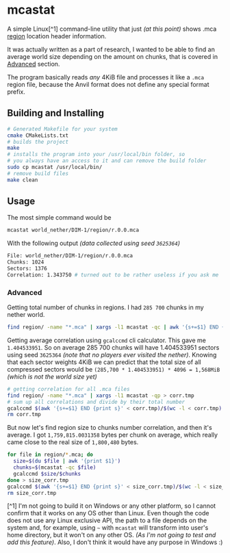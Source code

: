 # mcastat

A simple Linux[^1] command-line utility that just _(at this point)_ shows 
.mca [region][RegionUrl] location header information.

It was actually written as a part of research, I wanted to be able to find
an average world size depending on the amount on chunks, that is covered
in [Advanced](#advanced) section.

The program basically reads _any_ 4KiB file and processes it like a `.mca`
region file, because the Anvil format does not define any special format
prefix.

## Building and Installing

```bash
# Generated Makefile for your system
cmake CMakeLists.txt
# builds the project
make
# installs the program into your /usr/local/bin folder, so
# you always have an access to it and can remove the build folder
sudo cp mcastat /usr/local/bin/
# remove build files
make clean
```

## Usage

The most simple command would be
```bash
mcastat world_nether/DIM-1/region/r.0.0.mca
```
With the following output _(data collected using seed `3625364`)_
```bash
File: world_nether/DIM-1/region/r.0.0.mca
Chunks: 1024
Sectors: 1376
Correlation: 1.343750 # turned out to be rather useless if you ask me
```

### Advanced

Getting total number of chunks in regions. I had `285 700` chunks in my
nether world.
```bash
find region/ -name "*.mca" | xargs -l1 mcastat -qc | awk '{s+=$1} END {print s}'
```

Getting average correlation using `gcalccmd` cli calculator. This gave me
`1.404533951`. So on average 285 700 chunks will have 1.404533951 sectors
using seed `3625364` _(note that no players ever visited the nether)_.
Knowing that each sector weights 4KiB we can predict that the total size
of all compressed sectors would be
`(285,700 * 1.404533951) * 4096 = 1,568MiB` _(which is not the world size yet)_

```bash
# getting correlation for all .mca files
find region/ -name "*.mca" | xargs -l1 mcastat -qp > corr.tmp
# sum up all correlations and divide by their total number
gcalccmd $(awk '{s+=$1} END {print s}' < corr.tmp)/$(wc -l < corr.tmp)
rm corr.tmp
```

But now let's find region size to chunks number correlation, and then it's
average. I got `1,759,815.0031358` bytes per chunk on average, which really
came close to the real size of `1,800,480` bytes.
```bash
for file in region/*.mca; do
  size=$(du $file | awk '{print $1}')
  chunks=$(mcastat -qc $file)
  gcalccmd $size/$chunks
done > size_corr.tmp
gcalccmd $(awk '{s+=$1} END {print s}' < size_corr.tmp)/$(wc -l < size_corr.tmp)
rm size_corr.tmp
```


[^1] I'm not going to build it on Windows or any other platform, so I cannot
confirm that it works on any OS other than Linux. Even though the code does
not use any Linux exclusive API, the path to a file depends on the system
and, for example, using `~` with `mcastat` will transform into user's home
directory, but it won't on any other OS. _(As I'm not going to test and add
this feature)_. Also, I don't think it would have any purpose in Windows :)

[RegionUrl]: https://wiki.vg/Region_Files
